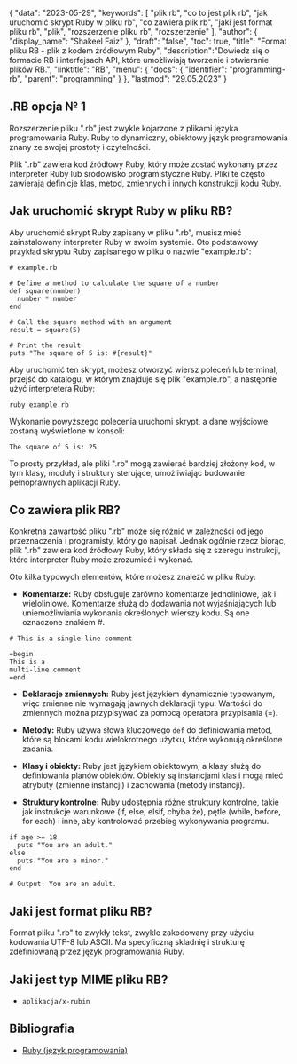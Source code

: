 {
"data": "2023-05-29",
  "keywords": [
"plik rb",
"co to jest plik rb",
"jak uruchomić skrypt Ruby w pliku rb",
"co zawiera plik rb",
"jaki jest format pliku rb",
"plik",
"rozszerzenie pliku rb",
"rozszerzenie"
],
  "author": {
"display_name": "Shakeel Faiz"
},
"draft": "false",
"toc": true,
"title": "Format pliku RB - plik z kodem źródłowym Ruby",
  "description":"Dowiedz się o formacie RB i interfejsach API, które umożliwiają tworzenie i otwieranie plików RB.",
  "linktitle": "RB",
  "menu": {
    "docs": {
      "identifier": "programming-rb",
      "parent": "programming"
}
},
"lastmod": "29.05.2023"
}

## .RB opcja № 1

Rozszerzenie pliku ".rb" jest zwykle kojarzone z plikami języka programowania Ruby. Ruby to dynamiczny, obiektowy język programowania znany ze swojej prostoty i czytelności.

Plik ".rb" zawiera kod źródłowy Ruby, który może zostać wykonany przez interpreter Ruby lub środowisko programistyczne Ruby. Pliki te często zawierają definicje klas, metod, zmiennych i innych konstrukcji kodu Ruby.

## Jak uruchomić skrypt Ruby w pliku RB?

Aby uruchomić skrypt Ruby zapisany w pliku ".rb", musisz mieć zainstalowany interpreter Ruby w swoim systemie. Oto podstawowy przykład skryptu Ruby zapisanego w pliku o nazwie "example.rb":

```
# example.rb

# Define a method to calculate the square of a number
def square(number)
  number * number
end

# Call the square method with an argument
result = square(5)

# Print the result
puts "The square of 5 is: #{result}"
```

Aby uruchomić ten skrypt, możesz otworzyć wiersz poleceń lub terminal, przejść do katalogu, w którym znajduje się plik "example.rb", a następnie użyć interpretera Ruby:

```
ruby example.rb
```

Wykonanie powyższego polecenia uruchomi skrypt, a dane wyjściowe zostaną wyświetlone w konsoli:

```
The square of 5 is: 25
```

To prosty przykład, ale pliki ".rb" mogą zawierać bardziej złożony kod, w tym klasy, moduły i struktury sterujące, umożliwiając budowanie pełnoprawnych aplikacji Ruby.

## Co zawiera plik RB?

Konkretna zawartość pliku ".rb" może się różnić w zależności od jego przeznaczenia i programisty, który go napisał. Jednak ogólnie rzecz biorąc, plik ".rb" zawiera kod źródłowy Ruby, który składa się z szeregu instrukcji, które interpreter Ruby może zrozumieć i wykonać.

Oto kilka typowych elementów, które możesz znaleźć w pliku Ruby:

- **Komentarze:** Ruby obsługuje zarówno komentarze jednoliniowe, jak i wieloliniowe. Komentarze służą do dodawania not wyjaśniających lub uniemożliwiania wykonania określonych wierszy kodu. Są one oznaczone znakiem #.

```
# This is a single-line comment

=begin
This is a
multi-line comment
=end
```

- **Deklaracje zmiennych:** Ruby jest językiem dynamicznie typowanym, więc zmienne nie wymagają jawnych deklaracji typu. Wartości do zmiennych można przypisywać za pomocą operatora przypisania (=).

- **Metody:** Ruby używa słowa kluczowego `def` do definiowania metod, które są blokami kodu wielokrotnego użytku, które wykonują określone zadania.

- **Klasy i obiekty:** Ruby jest językiem obiektowym, a klasy służą do definiowania planów obiektów. Obiekty są instancjami klas i mogą mieć atrybuty (zmienne instancji) i zachowania (metody instancji).

- **Struktury kontrolne:** Ruby udostępnia różne struktury kontrolne, takie jak instrukcje warunkowe (if, else, elsif, chyba że), pętle (while, before, for each) i inne, aby kontrolować przebieg wykonywania programu.

```
if age >= 18
  puts "You are an adult."
else
  puts "You are a minor."
end

# Output: You are an adult.
```

## Jaki jest format pliku RB?

Format pliku ".rb" to zwykły tekst, zwykle zakodowany przy użyciu kodowania UTF-8 lub ASCII. Ma specyficzną składnię i strukturę zdefiniowaną przez język programowania Ruby.

## Jaki jest typ MIME pliku RB?

- `aplikacja/x-rubin`

## Bibliografia
* [Ruby (język programowania)](https://en.wikipedia.org/wiki/Ruby_(programming_language))

